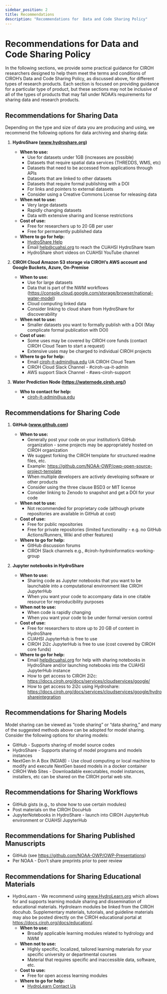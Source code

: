```yaml
---
sidebar_position: 2
title: Recommendations
description: "Recommendations for  Data and Code Sharing Policy"
---
```


# Recommendations for  Data and Code Sharing Policy

In the following sections, we provide some practical guidance for CIROH researchers designed to help them meet the terms and conditions of CIROH’s Data and Code Sharing Policy, as discussed above, for different types of research products. Each section is focused on providing guidance for a particular type of product, but these sections may not be inclusive of all of the types of products that may fall under NOAA’s requirements for sharing data and research products.

## Recommendations for Sharing Data

Depending on the type and size of data you are producing and using, we recommend the following options for data archiving and sharing data:

1. **HydroShare (www.hydroshare.org)**
   - **When to use:**
     - Use for datasets under 1GB (increases are possible)
     - Datasets that require spatial data services (THREDDS, WMS, etc)
     - Datasets that need to be accessed from applications through APIs
     - Datasets that are linked to other datasets
     - Datasets that require formal publishing with a DOI
     - For links and pointers to external datasets
     - Consider using a Creative Commons License for releasing data
   - **When not to use:**
     - Very large datasets
     - Rapidly changing datasets
     - Data with extensive sharing and license restrictions
   - **Cost of use:**
     - Free for researchers up to 20 GB per user
     - Free for permanently published data
   - **Where to go for help:** 
     - [HydroShare Help](http://help.hydroshare.org)
     - Email help@cuahsi.org to reach the CUAHSI HydroShare team
     - HydroShare short videos on CUAHSI YouTube channel

2. **CIROH Cloud Amazon S3 storage via CIROH’s AWS account and Google Buckets, Azure, On-Premise**
   - **When to use:**
     - Use for large datasets
     - Data that is part of the NWM workflows (https://console.cloud.google.com/storage/browser/national-water-model)
     - Cloud computing linked data
     - Consider linking to cloud share from HydroShare for discoverability
   - **When not to use:**
     - Smaller datasets you want to formally publish with a DOI (May complicate formal publication with DOI)
   - **Cost of use:**
     - Some uses may be covered by CIROH core funds (contact CIROH Cloud Team to start a request)
     - Extensive uses may be charged to individual CIROH projects
   - **Where to go for help:**
     - Email ciroh-it-admin@ua.edu UA CIROH Cloud Team
     - CIROH Cloud Slack Channel - #ciroh-ua-it-admin
     - AWS support Slack Channel - #aws-ciroh-support

3. **Water Prediction Node (https://waternode.ciroh.org/)**
   - **Who to contact for help:** 
     - ciroh-it-admin@ua.edu

## Recommendations for Sharing Code

1. **GitHub (www.github.com)**
   - **When to use:**
     - Generally post your code on your institution’s GitHub organization - some projects may be appropriately hosted on CIROH organization
     - We suggest forking the CIROH template for structured readme files, etc.
     - Example: https://github.com/NOAA-OWP/owp-open-source-project-template
     - When multiple developers are actively developing software or other products
     - Consider using the three clause BSD3 or MIT license
     - Consider linking to Zenodo to snapshot and get a DOI for your code
   - **When not to use:**
     - Not recommended for proprietary code (although private repositories are available in GitHub at cost)
   - **Cost of use:**
     - Free for public repositories
     - Free for private repositories (limited functionality - e.g. no GitHub Actions/Runners, Wiki and other features)
   - **Where to go for help:**
     - GitHub discussion forums
     - CIROH Slack channels e.g., #ciroh-hydroinformatics-working-group

2. **Jupyter notebooks in HydroShare**
   - **When to use:**
     - Sharing code as Jupyter notebooks that you want to be launchable into a computational environment like CIROH JupyterHub
     - When you want your code to accompany data in one citable resource for reproducibility purposes
   - **When not to use:**
     - When code is rapidly changing
     - When you want your code to be under formal version control
   - **Cost of use:**
     - Free for researchers to store up to 20 GB of content in HydroShare
     - CUAHSI JupyterHub is free to use
     - CIROH 2i2c JupyterHub is free to use (cost covered by CIROH core funds)
   - **Where to go for help:**
     - Email help@cuahsi.org for help with sharing notebooks in HydroShare and/or launching notebooks into the CUAHSI JupyterHub instance
     - How to get access to CIROH 2i2c: https://docs.ciroh.org/docs/services/cloudservices/google/
     - How to get access to 2i2c using Hydroshare: https://docs.ciroh.org/docs/services/cloudservices/google/hydroshareintegration

## Recommendations for Sharing Models

Model sharing can be viewed as “code sharing” or “data sharing,” and many of the suggested methods above can be adopted for model sharing. Consider the following options for sharing models:

- GitHub - Supports sharing of model source codes
- HydroShare - Supports sharing of model programs and models instances
- NextGen In A Box (NGIAB) - Use cloud computing or local machine to modify and execute NextGen based models in a docker container
- CIROH Web Sites - Downloadable executables, model instances, installers, etc can be shared on the CIROH portal web site.

## Recommendations for Sharing Workflows

- GitHub gists (e.g., to show how to use certain modules)
- Post materials on the CIROH DocuHub
- JupyterNotebooks in HydroShare - launch into CIROH JupyterHub environment or CUAHSI JupyterHub

## Recommendations for Sharing Published Manuscripts

- GitHub (see https://github.com/NOAA-OWP/OWP-Presentations)
- Per NOAA - Don’t share preprints prior to peer review

## Recommendations for Sharing Educational Materials

- HydroLearn - We recommend using www.HydroLearn.org which allows for and supports learning module sharing and dissemination of educational materials. Hydrolearn modules be linked from the CIROH docuhub. Supplementary materials, tutorials, and guideline materials may also be posted directly on the CIROH educational portal at https://docs.ciroh.org/docs/education/.
  - **When to use:**
    - Broadly applicable learning modules related to hydrology and NWM
  - **When not to use:**
    - Highly specific, localized, tailored learning materials for your specific university or departmental courses
    - Material that requires specific and inaccessible data, software, etc.
  - **Cost to use:**
    - Free for open access learning modules
  - **Where to go for help:**
    - [HydroLearn Contact Us](https://www.hydrolearn.org/contact-us/)
